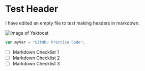 # Test Header

I have edited an empty file to test making headers in markdown.

![Image of Yaktocat](https://octodex.github.com/images/yogitocat.png)

``` javascript
var myVar = "GitHbu Practice Code";
```

- [ ] Markdown Checklist 1
- [ ] Markdown Checklist 2
- [ ] Markdown Checklist 3
